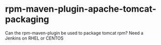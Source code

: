 # rpm-maven-plugin-apache-tomcat-packaging
Can the rpm-maven-plugin be used to package tomcat rpm? Need a Jenkins on RHEL or CENTOS
